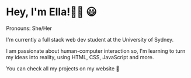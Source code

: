 

# Hey, I'm Ella!👋🏻 😃
Pronouns: She/Her

I'm currently a full stack web dev student at the University of Sydney.

I am passionate about human-computer interaction so, I'm learning to turn my ideas into reality, using HTML, CSS, JavaScript and more.

You can check all my projects on my website 🧩



